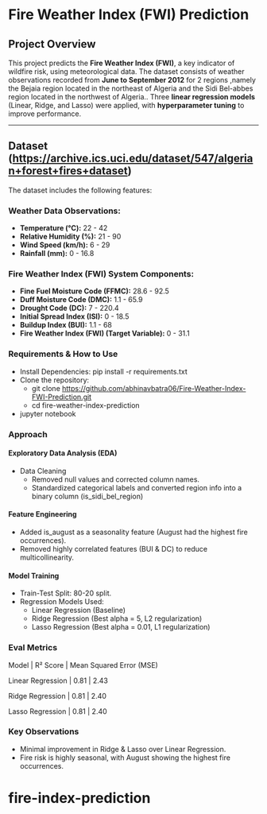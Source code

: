 # Fire Weather Index (FWI) Prediction  

## Project Overview  
This project predicts the **Fire Weather Index (FWI)**, a key indicator of wildfire risk, using meteorological data. The dataset consists of weather observations recorded from **June to September 2012** for 2 regions ,namely the Bejaia region located in the northeast of Algeria and the Sidi Bel-abbes region located in the northwest of Algeria.. Three **linear regression models** (Linear, Ridge, and Lasso) were applied, with **hyperparameter tuning** to improve performance.

---

## Dataset  (https://archive.ics.uci.edu/dataset/547/algerian+forest+fires+dataset)
The dataset includes the following features:  

### Weather Data Observations:
- **Temperature (°C):** 22 - 42  
- **Relative Humidity (%):** 21 - 90  
- **Wind Speed (km/h):** 6 - 29  
- **Rainfall (mm):** 0 - 16.8  

### Fire Weather Index (FWI) System Components:
- **Fine Fuel Moisture Code (FFMC):** 28.6 - 92.5  
- **Duff Moisture Code (DMC):** 1.1 - 65.9  
- **Drought Code (DC):** 7 - 220.4  
- **Initial Spread Index (ISI):** 0 - 18.5  
- **Buildup Index (BUI):** 1.1 - 68  
- **Fire Weather Index (FWI) (Target Variable):** 0 - 31.1  


### Requirements & How to Use  
- Install Dependencies: pip install -r requirements.txt
- Clone the repository:
  - git clone https://github.com/abhinavbatra06/Fire-Weather-Index-FWI-Prediction.git
  - cd fire-weather-index-prediction
- jupyter notebook

### Approach
#### Exploratory Data Analysis (EDA)
- Data Cleaning
  - Removed null values and corrected column names.
  - Standardized categorical labels and converted region info into a binary column (is_sidi_bel_region)
#### Feature Engineering
- Added is_august as a seasonality feature (August had the highest fire occurrences).
- Removed highly correlated features (BUI & DC) to reduce multicollinearity.
#### Model Training 
- Train-Test Split: 80-20 split.
- Regression Models Used:
  - Linear Regression (Baseline)
  - Ridge Regression (Best alpha = 5, L2 regularization)
  - Lasso Regression (Best alpha = 0.01, L1 regularization)

### Eval Metrics
Model             | R² Score	| Mean Squared Error (MSE)

Linear Regression	| 0.81	    | 2.43

Ridge Regression	| 0.81	    | 2.40

Lasso Regression	| 0.81	    | 2.40

### Key Observations 

- Minimal improvement in Ridge & Lasso over Linear Regression.
- Fire risk is highly seasonal, with August showing the highest fire occurrences.
  
# fire-index-prediction
